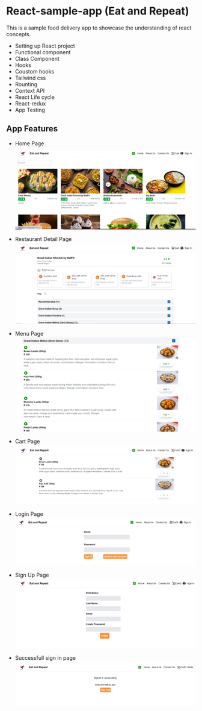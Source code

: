 # React-sample-app (Eat and Repeat)

This is a sample food delivery app to showcase the understanding of react concepts.

- Setting up React project
- Functional component
- Class Component
- Hooks
- Coustom hooks
- Tailwind css
- Rounting
- Context API
- React Life cycle
- React-redux
- App Testing

## App Features
- Home Page
  ![Home page](/public/HomePage.PNG)

- Restaurant Detail Page
  ![Restaurant Detail page](/public/RestaurantDetailsPage.PNG)

- Menu Page
  ![Menu page](/public/MenuItem.PNG)

- Cart Page
  ![Cart page](/public/CartPage.PNG)

- Login Page
  ![login page](/public/LoginPage.PNG)

- Sign Up Page
  ![Sign Up Page](/public/SignUpPage.PNG)

- Successfull sign in page
  ![Successfull sign in page](/public//SucessfullSignIn.PNG)
